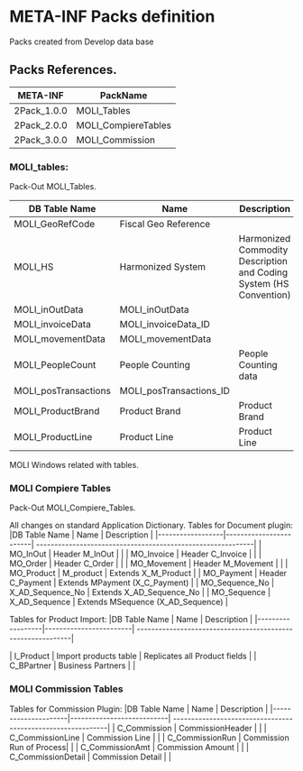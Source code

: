 # META-INF Packs definition

Packs created from Develop data base

## Packs References.

| META-INF   |    PackName            |
|------------|------------------------|
|2Pack_1.0.0 |   MOLI_Tables          |
|2Pack_2.0.0 |   MOLI_CompiereTables  |
|2Pack_3.0.0 |   MOLI_Commission      |

### MOLI_tables:
Pack-Out MOLI_Tables.

|DB Table Name          |    Name                    | Description                                                |
|-----------------------|----------------------------|------------------------------------------------------------|
|MOLI_GeoRefCode        |    Fiscal Geo Reference    |                                                            |    
|MOLI_HS                |    Harmonized System       | Harmonized Commodity Description and Coding System (HS Convention) |
|MOLI_inOutData         | MOLI_inOutData             |                                                            |
|MOLI_invoiceData       |    MOLI_invoiceData_ID     |                                                            |
|MOLI_movementData      |    MOLI_movementData       |                                                            |
|MOLI_PeopleCount       |    People Counting         | People Counting data                                       |
|MOLI_posTransactions   |    MOLI_posTransactions_ID |                                                            |
|MOLI_ProductBrand      | Product Brand              |    Product Brand                                           |
|MOLI_ProductLine       | Product Line               |    Product Line                                            |

MOLI Windows related with tables.


### MOLI Compiere Tables
Pack-Out MOLI_Compiere_Tables.

All changes on standard Application Dictionary.
Tables for Document plugin:
|DB Table Name     |    Name                | Description                                                 |
|------------------|------------------------| ------------------------------------------------------------|
|  MO_InOut        |  Header M_InOut        |                                                             |
|  MO_Invoice      |  Header C_Invoice      |                                                             |
|  MO_Order        |  Header C_Order        |                                                             |
|  MO_Movement     |  Header M_Movement     |                                                             |
|  MO_Product      |  M_product             | Extends X_M_Product                                         |
|  MO_Payment      |  Header C_Payment      | Extends MPayment (X_C_Payment)                              |
|  MO_Sequence_No  |  X_AD_Sequence_No      | Extends X_AD_Sequence_No                                    |
|  MO_Sequence     |  X_AD_Sequence         | Extends MSequence  (X_AD_Sequence)                          |


Tables for Product Import:
|DB Table Name     |    Name                | Description                                                 |
|------------------|------------------------| ------------------------------------------------------------|

|  I_Product       |  Import products table | Replicates all Product fields                               |
|  C_BPartner      |  Business Partners     |                                                             |

### MOLI Commission Tables

Tables for Commission Plugin:
|DB Table Name     |    Name                      | Description                                                 |
|---------------------|---------------------------| ------------------------------------------------------------|
| C_Commission        |  CommissionHeader         |                                                             |
| C_CommissionLine    |  Commission Line          |                                                             |
| C_CommissionRun     |  Commission Run of Process|                                                             |
| C_CommissionAmt     |  Commission Amount        |                                                             |
| C_CommissionDetail  |  Commission Detail        |                                                             |


 
 
 
 
 
